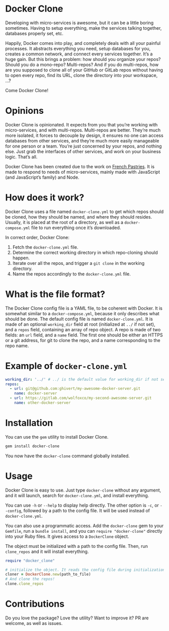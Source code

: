 # Docker Clone

Developing with micro-services is awesome, but it can be a little boring
sometimes. Having to setup everything, make the services talking together,
databases properly set, etc.

Happily, Docker comes into play, and completely deals with all your painful
processes. It abstracts everything you need, setup databases for you, creates
a common network, and connect every services together. It’s a huge gain. But
this brings a problem: how should you organize your repos? Should you do a
mono-repo? Multi-repos? And if you do multi-repos, how are you supposed to clone
all of your GitHub or GitLab repos without having to open every repo, find its
URL, clone the directory into your workspace, …?

Come Docker Clone!

# Opinions

Docker Clone is opinionated. It expects from you that you’re working with
micro-services, and with multi-repos. Multi-repos are better. They’re much
more isolated, it forces to decouple by design, it ensures no one can access
databases from other services, and they’re much more easily manageable for one
person or a team. You’re just concerned by your repos, and nothing else. Just
grab the interfaces of other services, and work on your business logic. That’s
all.

Docker Clone has been created due to the work on
[French Pastries](https://frenchpastries.dev). It is made to respond to needs
of micro-services, mainly made with JavaScript (and JavaScript’s family) and Node.

# How does it work?

Docker Clone uses a file named `docker-clone.yml` to get which repos should be
cloned, how they should be named, and where they should resides. Usually, it is
placed at the root of a directory, as well as a `docker-compose.yml` file to run
everything once it’s downloaded.

In correct order, Docker Clone:

1. Fetch the `docker-clone.yml` file.
2. Determine the correct working directory in which repo-cloning should happen.
3. Iterate over all the repos, and trigger a `git clone` in the working directory.
4. Name the repos accordingly to the `docker-clone.yml` file.

# What is the file format?

The Docker Clone config file is a YAML file, to be coherent with Docker. It is
somewhat similar to a `docker-compose.yml`, because it only describes what
should be done. The default config file is named `docker-clone.yml`. It is made
of an optional `working_dir` field at root (initialized at `../` if not set),
and a `repos` field, containing an array of repo object. A repo is made of two
fields: an `url` field, and a `name` field. The first one should be either an
HTTPS or a git address, for git to clone the repo, and a name corresponding to
the repo name.

# Example of `docker-clone.yml`

```yaml
working_dir: '../' # ../ is the default value for working_dir if not set.
repos:
  - url: git@github.com:ghivert/my-awesome-docker-server.git
    name: docker-server
  - url: https://gitlab.com/wolfoxco/my-second-awesome-server.git
    name: other-docker-server
```

# Installation

You can use the `gem` utility to install Docker Clone.

```bash
gem install docker-clone
```

You now have the `docker-clone` command globally installed.

# Usage

Docker Clone is easy to use. Just type `docker-clone` without any argument, and
it will launch, search for `docker-clone.yml`, and install everything.

You can use `-h` or `--help` to display help directly. The other option is `-c`,
or `--config`, followed by a path to the config file. It will be used instead of
`docker-clone.yml`.

You can also use a programmatic access. Add the `docker-clone` gem to your `Gemfile`,
run a `bundle install`, and you can `require "docker-clone"` directly into your
Ruby files. It gives access to a `DockerClone` object.

The object must be initialized with a path to the config file. Then, run `clone_repos`
and it will install everything.

```ruby
require "docker_clone"

# initialize the object. It reads the config file during initialization.
cloner = DockerClone.new(path_to_file)
# And clone the repos!
clone.clone_repos
```

# Contributions

Do you love the package? Love the utility? Want to improve it? PR are welcome, as
well as issues.
